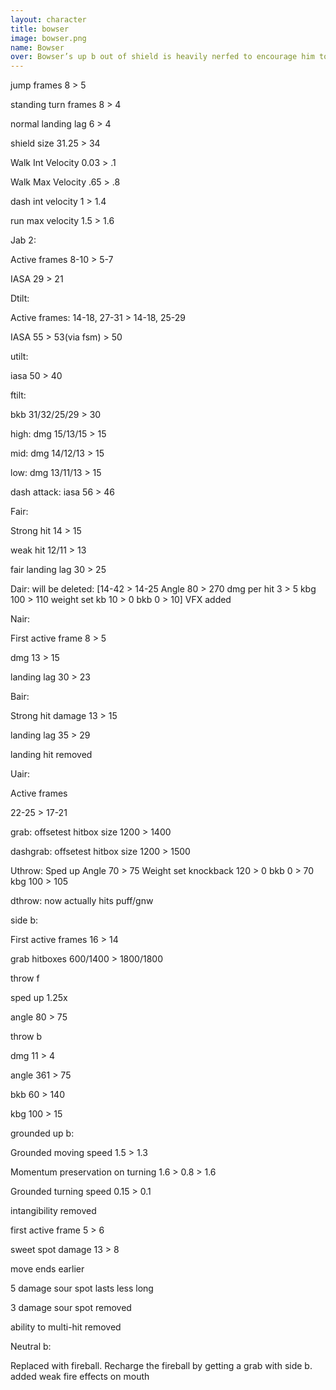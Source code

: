 ```yaml
---
layout: character
title: bowser
image: bowser.png
name: Bowser
over: Bowser’s up b out of shield is heavily nerfed to encourage him to be more aggressive and camp in shield less. Fireball was added and bound to grabs to also encourage and reward aggression.
---
```


jump frames
8 > 5

standing turn frames
8 > 4

normal landing lag
6 > 4

shield size
31.25 > 34

Walk Int Velocity
0.03 > .1

Walk Max Velocity
.65 > .8

dash int velocity
1 > 1.4

run max velocity 1.5 > 1.6

Jab 2:

Active frames 8-10 > 5-7

IASA 29 > 21

Dtilt:

Active frames: 14-18, 27-31 > 14-18, 25-29

IASA 55 > 53(via fsm) > 50


utilt:

iasa 50 > 40


ftilt:

bkb 31/32/25/29 > 30

high:
dmg 15/13/15 > 15

mid:
dmg 14/12/13 > 15

low:
dmg  13/11/13 > 15

dash attack:
iasa 56 > 46

Fair:

Strong hit 14 > 15

weak hit 12/11 > 13

fair landing lag 30 > 25

Dair:
will be deleted:
[14-42 > 14-25
Angle 80 > 270
dmg per hit 3 > 5
kbg 100 > 110
weight set kb 10 > 0
bkb 0 > 10]
VFX added

Nair:

First active frame 8 > 5

dmg 13 > 15

landing lag 30 > 23

Bair:

Strong hit damage 13 > 15

landing lag 35 > 29

landing hit removed

Uair:

Active frames

22-25 > 17-21


grab:
offsetest hitbox size 1200 > 1400

dashgrab:
offsetest hitbox size 1200 > 1500

Uthrow:
Sped up
Angle 70 > 75
Weight set knockback 120 > 0
bkb 0 > 70
kbg 100 > 105

dthrow:
now actually hits puff/gnw

side b:

First active frames 16 > 14

grab hitboxes 600/1400 > 1800/1800

throw f

sped up 1.25x

angle 80 > 75

throw b

dmg 11 > 4

angle 361 > 75

bkb 60 > 140

kbg 100 > 15


grounded up b:

Grounded moving speed 1.5 > 1.3

Momentum preservation on turning 1.6 > 0.8 > 1.6

Grounded turning speed 0.15 > 0.1

intangibility removed

first active frame 5 > 6

sweet spot damage 13 > 8

move ends earlier

5 damage sour spot lasts less long

3 damage sour spot removed

ability to multi-hit removed


Neutral b:

Replaced with fireball. Recharge the fireball by getting a grab with side b.
added weak fire effects on mouth
